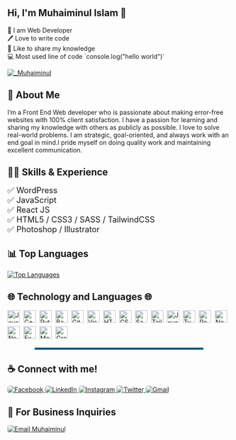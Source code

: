 ## Hi, I'm Muhaiminul Islam 👋

<p >
👑 I am Web Developer <br> 
🖊️ Love to write code <br> 
🎤 Like to share my knowledge <br>
💻 Most used line of code `console.log("hello world")` 
</p>

<p align="left">
  <a href="https://www.linkedin.com/in/muhaiminulofficial/" target="blank">
    <img src="https://img.shields.io/badge/LinkedIn-Follow-green?logo=linkedin&style=for-the-badge" alt="_Muhaiminul" />
  </a>
</p>


## 🚀 About Me

I’m a Front End Web developer who is passionate about making error-free websites
with 100% client satisfaction. I have a passion for learning and sharing my
knowledge with others as publicly as possible. I love to solve real-world
problems. I am strategic, goal-oriented, and always work with an end goal in
mind.I pride myself on doing quality work and maintaining excellent
communication.

<h2>👨‍💻 Skills & Experience</h2>

<ul align="left" style="list-style-type: none; padding: 0; font-size: 18px;">
  <li>✅ WordPress</li>
  <li>✅ JavaScript</li>
  <li>✅ React JS</li>
  <li>✅ HTML5 / CSS3 / SASS</strong> / TailwindCSS</li>
  <li>✅ Photoshop / Illustrator</li>
</ul>

<h2 >📊 Top Languages</h2>

<p align="left">
  <a href="https://github.com/anuraghazra/github-readme-stats" target="_blank">
    <img src="https://github-readme-stats.vercel.app/api/top-langs/?username=Muhaiminul-official&layout=compact&theme=radical&langs_count=8" alt="Top Languages" />
  </a>
</p>

<h2>🌐 Technology and Languages 🌐</h2>

<div style="display: flex; flex-wrap: wrap; gap: 8px;">
  <a href="#" target="_blank" rel="noopener noreferrer" style="display: inline-block;">
    <img src="https://custom-icon-badges.demolab.com/badge/Java-007396.svg?&logo=java&logoColor=white" alt="Java" style="height: 28px;">
  </a>
  <a href="#" target="_blank" rel="noopener noreferrer" style="display: inline-block;">
    <img src="https://custom-icon-badges.demolab.com/badge/C%2B%2B-00599C.svg?&logo=c%2B%2B&logoColor=white" alt="C++" style="height: 28px;">
  </a>
  <a href="#" target="_blank" rel="noopener noreferrer" style="display: inline-block;">
    <img src="https://custom-icon-badges.demolab.com/badge/Python-3776AB.svg?&logo=python&logoColor=white" alt="Python" style="height: 28px;">
  </a>
  <a href="#" target="_blank" rel="noopener noreferrer" style="display: inline-block;">
    <img src="https://custom-icon-badges.demolab.com/badge/Bash-4C3F72.svg?&logo=gnu-bash&logoColor=white" alt="Bash" style="height: 28px;">
  </a>
  <a href="#" target="_blank" rel="noopener noreferrer" style="display: inline-block;">
    <img src="https://custom-icon-badges.demolab.com/badge/Git-F05032.svg?&logo=git&logoColor=white" alt="Git" style="height: 28px;">
  </a>
  <a href="#" target="_blank" rel="noopener noreferrer" style="display: inline-block;">
    <img src="https://custom-icon-badges.demolab.com/badge/Visual%20Studio%20Code-5C2D91.svg?&logo=visual-studio-code&logoColor=white" alt="Visual Studio Code" style="height: 28px;">
  </a>

  <a href="#" target="_blank" rel="noopener noreferrer" style="display: inline-block;">
    <img src="https://custom-icon-badges.demolab.com/badge/HTML-E34F26.svg?&logo=html5&logoColor=white" alt="HTML" style="height: 28px;">
  </a>
  <a href="#" target="_blank" rel="noopener noreferrer" style="display: inline-block;">
    <img src="https://custom-icon-badges.demolab.com/badge/CSS-1572B6.svg?&logo=css3&logoColor=white" alt="CSS" style="height: 28px;">
  </a>
  <a href="#" target="_blank" rel="noopener noreferrer" style="display: inline-block;">
    <img src="https://custom-icon-badges.demolab.com/badge/Sass-CC6699.svg?&logo=sass&logoColor=white" alt="Sass" style="height: 28px;">
  </a>
  <a href="#" target="_blank" rel="noopener noreferrer" style="display: inline-block;">
    <img src="https://custom-icon-badges.demolab.com/badge/Tailwind%20CSS-092749.svg?&logo=tailwindcss&logoColor=06B6D4&labelColor=000000" alt="Tailwind CSS" style="height: 28px;">
  </a>
  <a href="#" target="_blank" rel="noopener noreferrer" style="display: inline-block;">
    <img src="https://custom-icon-badges.demolab.com/badge/JavaScript-F0DB4F.svg?&logo=javascript&logoColor=000" alt="JavaScript" style="height: 28px;">
  </a>
  <a href="#" target="_blank" rel="noopener noreferrer" style="display: inline-block;">
    <img src="https://custom-icon-badges.demolab.com/badge/TypeScript-007acc.svg?&logo=typescript&logoColor=white" alt="TypeScript" style="height: 28px;">
  </a>
  <a href="#" target="_blank" rel="noopener noreferrer" style="display: inline-block;">
    <img src="https://custom-icon-badges.demolab.com/badge/React-61DBFB.svg?&logo=react&logoColor=61DAFB" alt="React" style="height: 28px;">
  </a>
  <a href="#" target="_blank" rel="noopener noreferrer" style="display: inline-block;">
    <img src="https://custom-icon-badges.demolab.com/badge/Next.js-000000.svg?&logo=nextdotjs&logoColor=white" alt="Next.js" style="height: 28px;">
  </a>

  <a href="#" target="_blank" rel="noopener noreferrer" style="display: inline-block;">
    <img src="https://custom-icon-badges.demolab.com/badge/Node.js-3C873A.svg?&logo=node.js&logoColor=white" alt="Node.js" style="height: 28px;">
  </a>
  <a href="#" target="_blank" rel="noopener noreferrer" style="display: inline-block;">
    <img src="https://custom-icon-badges.demolab.com/badge/Express.js-000000.svg?&logo=express&logoColor=white" alt="Express.js" style="height: 28px;">
  </a>
  <a href="#" target="_blank" rel="noopener noreferrer" style="display: inline-block;">
    <img src="https://custom-icon-badges.demolab.com/badge/MongoDB-4EA94B.svg?&logo=mongodb&logoColor=white" alt="MongoDB" style="height: 28px;">
  </a>
  <a href="#" target="_blank" rel="noopener noreferrer" style="display: inline-block;">
    <img src="https://custom-icon-badges.demolab.com/badge/GraphQL-e535ab.svg?&logo=graphql&logoColor=white" alt="GraphQL" style="height: 28px;">
  </a>
</div>
<hr style="border:2px solid #0e75b6; width:75%; margin:20px auto; border-radius: 5px;">

## ☕ Connect with me!
<a href="https://facebook.com/Muhaiminul89" target="_blank" rel="noopener noreferrer">
  <img src="https://img.shields.io/badge/Facebook-1877F2?style=for-the-badge&logo=facebook&logoColor=white" alt="Facebook" style="border-radius: 5px;">
</a>
<a href="https://www.linkedin.com/in/muhaiminulofficial/" target="_blank" rel="noopener noreferrer">
  <img src="https://img.shields.io/badge/LinkedIn-0077B5?style=for-the-badge&logo=linkedin&logoColor=white" alt="LinkedIn" style="border-radius: 5px;">
</a>
<a href="https://instagram.com/" target="_blank" rel="noopener noreferrer">
  <img src="https://img.shields.io/badge/Instagram-E4405F?style=for-the-badge&logo=instagram&logoColor=white" alt="Instagram" style="border-radius: 5px;">
</a>
<a href="https://twitter.com/muhaiminul__" target="_blank" rel="noopener noreferrer">
  <img src="https://img.shields.io/badge/Twitter-1DA1F2?style=for-the-badge&logo=twitter&logoColor=white" alt="Twitter" style="border-radius: 5px;">
</a>
<a href="mailto:muhaiminul.official@gmail.com" target="_blank" rel="noopener noreferrer">
  <img src="https://img.shields.io/badge/Gmail-D14836?style=for-the-badge&logo=gmail&logoColor=white" alt="Gmail" style="border-radius: 5px;">
</a>
<h2 align="left">📧 For Business Inquiries</h2>

<p align="left">
  <a href="mailto:muhaiminul.official@gmail.com" target="_blank">
    <img src="https://img.shields.io/badge/Email-Contact-blue?style=for-the-badge&logo=gmail&logoColor=white" alt="Email Muhaiminul" style="border-radius: 5px;">
  </a>
</p>
